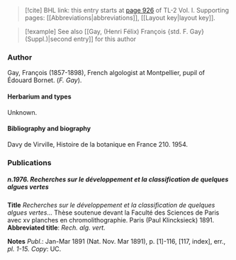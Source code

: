 > [!cite] BHL link: this entry starts at [page 926](https://www.biodiversitylibrary.org/item/103414#page/974/mode/1up) of TL-2 Vol. I.
> Supporting pages: [[Abbreviations|abbreviations]], [[Layout key|layout key]].

> [!example] See also [[Gay, (Henri Félix) François {std. F. Gay} (Suppl.)|second entry]] for this author

### Author

Gay, François (1857-1898), French algologist at Montpellier, pupil of Édouard Bornet. (*F. Gay*).

#### Herbarium and types

Unknown.

#### Bibliography and biography

Davy de Virville, Histoire de la botanique en France 210. 1954.

### Publications

##### n.1976. Recherches sur le développement et la classification de quelques algues vertes

**Title**
*Recherches sur le développement et la classification de quelques algues vertes*... Thèse soutenue devant la Faculté des Sciences de Paris avec xv planches en chromolithographie. Paris (Paul Klincksieck) 1891.
**Abbreviated title**: *Rech. alg. vert.*

**Notes**
*Publ*.: Jan-Mar 1891 (Nat. Nov. Mar 1891), p. \[1\]-116, \[117, index\], err., *pl. 1-15. Copy*: UC.

